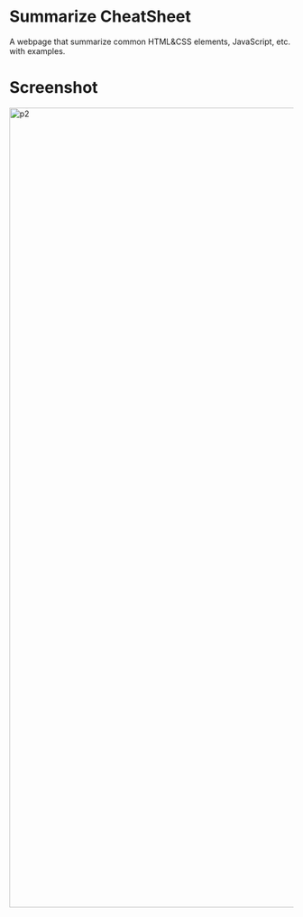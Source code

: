 # Summarize CheatSheet
A webpage that summarize common HTML&CSS elements, JavaScript, etc. with examples.

# Screenshot
<img width="1419" alt="p2" src="https://user-images.githubusercontent.com/81654487/192165249-132bf526-7946-4557-ae50-fefd3cb0aaa3.png">
